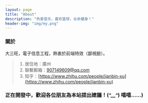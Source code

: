```yaml
---
layout: page
title: "About"
description: "热爱音乐，喜欢篮球，业余健身！"
header-img: "img/my.png"
---
```


### 關於

   大三旺，電子信息工程，熱衷於前端特效（鄙視臉）。	  
	   
> 1. 居住地：廣州					
> 2. 聯繫郵箱：907149609@qq.com					
> 3. 知乎：[https://www.zhihu.com/people/jianbin-xu](https://www.zhihu.com/people/jianbin-xu)
	
### 正在開發中，歡迎各位朋友為本站提出建議！(*^__^*) 嘻嘻……)